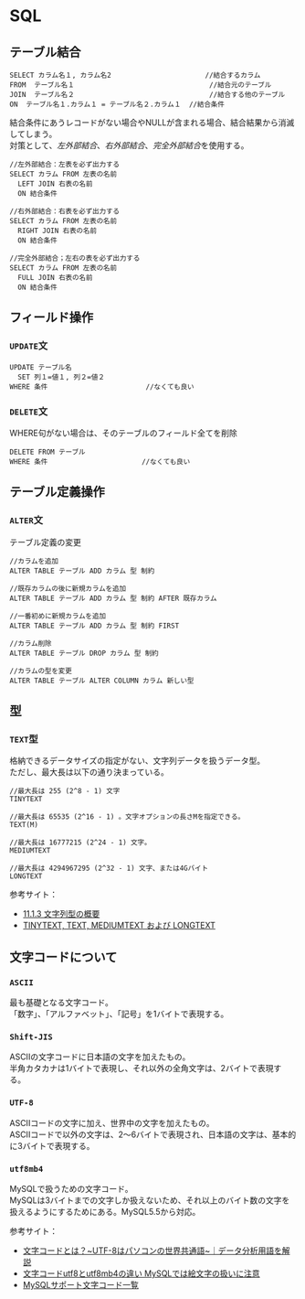 # SQL
## テーブル結合
```
SELECT カラム名１, カラム名2                       //結合するカラム
FROM  テーブル名１                                 //結合元のテーブル
JOIN  テーブル名２                                 //結合する他のテーブル
ON  テーブル名１.カラム１ = テーブル名２.カラム１  //結合条件
```

結合条件にあうレコードがない場合やNULLが含まれる場合、結合結果から消滅してしまう。  
対策として、*左外部結合*、*右外部結合*、*完全外部結合*を使用する。  

```
//左外部結合：左表を必ず出力する
SELECT カラム FROM 左表の名前
  LEFT JOIN 右表の名前
  ON 結合条件

//右外部結合：右表を必ず出力する
SELECT カラム FROM 左表の名前
  RIGHT JOIN 右表の名前
  ON 結合条件

//完全外部結合；左右の表を必ず出力する
SELECT カラム FROM 左表の名前
  FULL JOIN 右表の名前
  ON 結合条件
```



## フィールド操作
### `UPDATE`文
```
UPDATE テーブル名
  SET 列１=値１, 列２=値２
WHERE 条件                        //なくても良い
```

### `DELETE`文
WHERE句がない場合は、そのテーブルのフィールド全てを削除

```
DELETE FROM テーブル
WHERE 条件                       //なくても良い
```

## テーブル定義操作
### `ALTER`文
テーブル定義の変更

```
//カラムを追加
ALTER TABLE テーブル ADD カラム 型 制約

//既存カラムの後に新規カラムを追加
ALTER TABLE テーブル ADD カラム 型 制約 AFTER 既存カラム

//一番初めに新規カラムを追加
ALTER TABLE テーブル ADD カラム 型 制約 FIRST

//カラム削除
ALTER TABLE テーブル DROP カラム 型 制約

//カラムの型を変更
ALTER TABLE テーブル ALTER COLUMN カラム 新しい型
```

## 型
### `TEXT`型
格納できるデータサイズの指定がない、文字列データを扱うデータ型。  
ただし、最大長は以下の通り決まっている。  

```
//最大長は 255 (2^8 - 1) 文字
TINYTEXT

//最大長は 65535 (2^16 - 1) 。文字オプションの長さMを指定できる。
TEXT(M)

//最大長は 16777215 (2^24 - 1) 文字。
MEDIUMTEXT

//最大長は 4294967295 (2^32 - 1) 文字、または4Gバイト
LONGTEXT
```

参考サイト：
- [11.1.3 文字列型の概要](https://dev.mysql.com/doc/refman/5.6/ja/string-type-overview.html)
- [TINYTEXT, TEXT, MEDIUMTEXT および LONGTEXT](https://doc.ispirer.jp/sqlways/Output/SQLWays-1-202.html)

## 文字コードについて
### `ASCII`
最も基礎となる文字コード。  
「数字」、「アルファベット」、「記号」を1バイトで表現する。  

### `Shift-JIS`
ASCIIの文字コードに日本語の文字を加えたもの。  
半角カタカナは1バイトで表現し、それ以外の全角文字は、2バイトで表現する。  

### `UTF-8`
ASCIIコードの文字に加え、世界中の文字を加えたもの。  
ASCIIコードで以外の文字は、2～6バイトで表現され、日本語の文字は、基本的に3バイトで表現する。  

### `utf8mb4`
MySQLで扱うための文字コード。  
MySQLは3バイトまでの文字しか扱えないため、それ以上のバイト数の文字を扱えるようにするためにある。MySQL5.5から対応。  


参考サイト：
- [文字コードとは？~UTF-8はパソコンの世界共通語~｜データ分析用語を解説](https://www.gixo.jp/blog/12465/)
- [文字コードutf8とutf8mb4の違い MySQLでは絵文字の扱いに注意](https://yokonoji.work/utf-8mb4)
- [MySQLサポート文字コード一覧](https://dev.mysql.com/doc/refman/5.7/en/charset-charsets.html)

